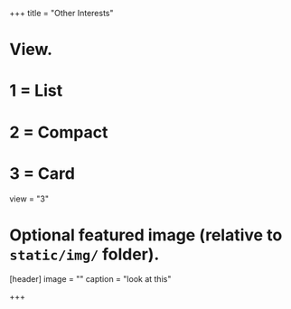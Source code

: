 +++
title = "Other Interests"

# View.
#   1 = List
#   2 = Compact
#   3 = Card
view = "3"

# Optional featured image (relative to `static/img/` folder).
[header]
image = ""
caption = "look at this"

+++
